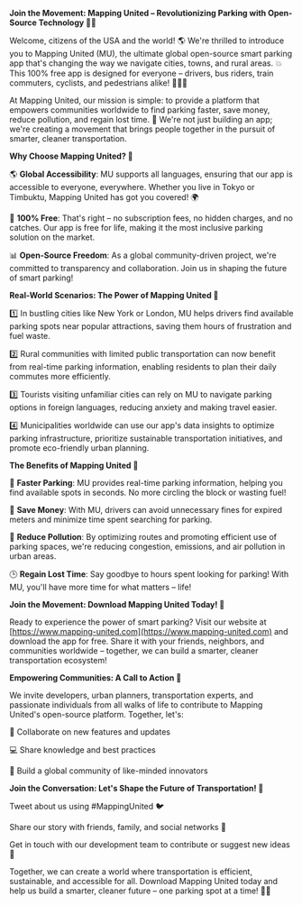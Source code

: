 **Join the Movement: Mapping United – Revolutionizing Parking with Open-Source Technology 🚀💨**

Welcome, citizens of the USA and the world! 🌎 We're thrilled to introduce you to Mapping United (MU), the ultimate global open-source smart parking app that's changing the way we navigate cities, towns, and rural areas. 💥 This 100% free app is designed for everyone – drivers, bus riders, train commuters, cyclists, and pedestrians alike! 🚴‍♂️👣

At Mapping United, our mission is simple: to provide a platform that empowers communities worldwide to find parking faster, save money, reduce pollution, and regain lost time. 💪 We're not just building an app; we're creating a movement that brings people together in the pursuit of smarter, cleaner transportation.

**Why Choose Mapping United? 🤔**

🌎 **Global Accessibility**: MU supports all languages, ensuring that our app is accessible to everyone, everywhere. Whether you live in Tokyo or Timbuktu, Mapping United has got you covered! 🌍

💸 **100% Free**: That's right – no subscription fees, no hidden charges, and no catches. Our app is free for life, making it the most inclusive parking solution on the market.

📊 **Open-Source Freedom**: As a global community-driven project, we're committed to transparency and collaboration. Join us in shaping the future of smart parking!

**Real-World Scenarios: The Power of Mapping United 🌟**

1️⃣ In bustling cities like New York or London, MU helps drivers find available parking spots near popular attractions, saving them hours of frustration and fuel waste.

2️⃣ Rural communities with limited public transportation can now benefit from real-time parking information, enabling residents to plan their daily commutes more efficiently.

3️⃣ Tourists visiting unfamiliar cities can rely on MU to navigate parking options in foreign languages, reducing anxiety and making travel easier.

4️⃣ Municipalities worldwide can use our app's data insights to optimize parking infrastructure, prioritize sustainable transportation initiatives, and promote eco-friendly urban planning.

**The Benefits of Mapping United 🌱**

🚀 **Faster Parking**: MU provides real-time parking information, helping you find available spots in seconds. No more circling the block or wasting fuel!

💸 **Save Money**: With MU, drivers can avoid unnecessary fines for expired meters and minimize time spent searching for parking.

🌿 **Reduce Pollution**: By optimizing routes and promoting efficient use of parking spaces, we're reducing congestion, emissions, and air pollution in urban areas.

🕒️ **Regain Lost Time**: Say goodbye to hours spent looking for parking! With MU, you'll have more time for what matters – life!

**Join the Movement: Download Mapping United Today! 🎉**

Ready to experience the power of smart parking? Visit our website at [https://www.mapping-united.com](https://www.mapping-united.com) and download the app for free. Share it with your friends, neighbors, and communities worldwide – together, we can build a smarter, cleaner transportation ecosystem!

**Empowering Communities: A Call to Action 🌟**

We invite developers, urban planners, transportation experts, and passionate individuals from all walks of life to contribute to Mapping United's open-source platform. Together, let's:

🤝 Collaborate on new features and updates

💻 Share knowledge and best practices

👥 Build a global community of like-minded innovators

**Join the Conversation: Let's Shape the Future of Transportation! 💬**

Tweet about us using #MappingUnited 🐦

Share our story with friends, family, and social networks 📱

Get in touch with our development team to contribute or suggest new ideas 👋

Together, we can create a world where transportation is efficient, sustainable, and accessible for all. Download Mapping United today and help us build a smarter, cleaner future – one parking spot at a time! 🚀💫